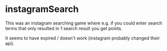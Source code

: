 # instagramSearch
This was an instagram searching game where e.g. if you could enter search terms that only resulted in 1 search result you get points. 

It seems to have expired / doesn't work (instagram probably changed their api). 
